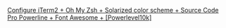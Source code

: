 [Configure iTerm2 + Oh My Zsh + Solarized color scheme + Source Code Pro Powerline + Font Awesome + [Powerlevel10k] ](https://gist.github.com/kevin-smets/8568070)
